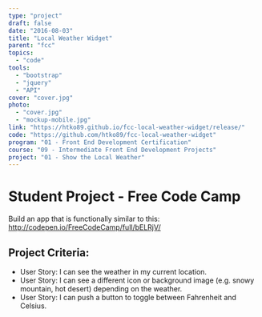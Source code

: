```yaml
---
type: "project"
draft: false
date: "2016-08-03"
title: "Local Weather Widget"
parent: "fcc"
topics:
  - "code"
tools:
  - "bootstrap"
  - "jquery"
  - "API"
cover: "cover.jpg"
photo:
  - "cover.jpg"
  - "mockup-mobile.jpg"
link: "https://htko89.github.io/fcc-local-weather-widget/release/"
code: "https://github.com/htko89/fcc-local-weather-widget"
program: "01 - Front End Development Certification"
course: "09 - Intermediate Front End Development Projects"
project: "01 - Show the Local Weather"
---
```

# Student Project - Free Code Camp
Build an app that is functionally similar to this: http://codepen.io/FreeCodeCamp/full/bELRjV/

## Project Criteria:
* User Story: I can see the weather in my current location.
* User Story: I can see a different icon or background image (e.g. snowy mountain, hot desert) depending on the weather.
* User Story: I can push a button to toggle between Fahrenheit and Celsius.
